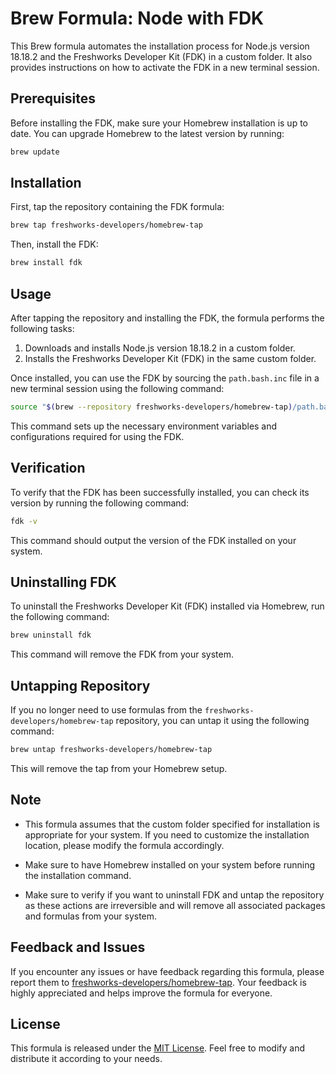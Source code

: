 # Brew Formula: Node with FDK

This Brew formula automates the installation process for Node.js version 18.18.2 and the Freshworks Developer Kit (FDK) in a custom folder. It also provides instructions on how to activate the FDK in a new terminal session.

## Prerequisites

Before installing the FDK, make sure your Homebrew installation is up to date. You can upgrade Homebrew to the latest version by running:

```bash
brew update
```


## Installation

First, tap the repository containing the FDK formula:

```bash
brew tap freshworks-developers/homebrew-tap
```

Then, install the FDK:

```bash
brew install fdk
```

## Usage

After tapping the repository and installing the FDK, the formula performs the following tasks:

1. Downloads and installs Node.js version 18.18.2 in a custom folder.
2. Installs the Freshworks Developer Kit (FDK) in the same custom folder.

Once installed, you can use the FDK by sourcing the `path.bash.inc` file in a new terminal session using the following command:

```bash
source "$(brew --repository freshworks-developers/homebrew-tap)/path.bash.inc"
```

This command sets up the necessary environment variables and configurations required for using the FDK.

## Verification

To verify that the FDK has been successfully installed, you can check its version by running the following command:

```bash
fdk -v
```

This command should output the version of the FDK installed on your system.

## Uninstalling FDK

To uninstall the Freshworks Developer Kit (FDK) installed via Homebrew, run the following command:

```bash
brew uninstall fdk
```

This command will remove the FDK from your system.

## Untapping Repository

If you no longer need to use formulas from the `freshworks-developers/homebrew-tap` repository, you can untap it using the following command:

```bash
brew untap freshworks-developers/homebrew-tap
```

This will remove the tap from your Homebrew setup.

## Note

- This formula assumes that the custom folder specified for installation is appropriate for your system. If you need to customize the installation location, please modify the formula accordingly.

- Make sure to have Homebrew installed on your system before running the installation command.

- Make sure to verify if you want to uninstall FDK and untap the repository as these actions are irreversible and will remove all associated packages and formulas from your system.



## Feedback and Issues

If you encounter any issues or have feedback regarding this formula, please report them to [freshworks-developers/homebrew-tap](https://github.com/freshworks-developers/homebrew-tap). Your feedback is highly appreciated and helps improve the formula for everyone.

## License

This formula is released under the [MIT License](LICENSE). Feel free to modify and distribute it according to your needs.